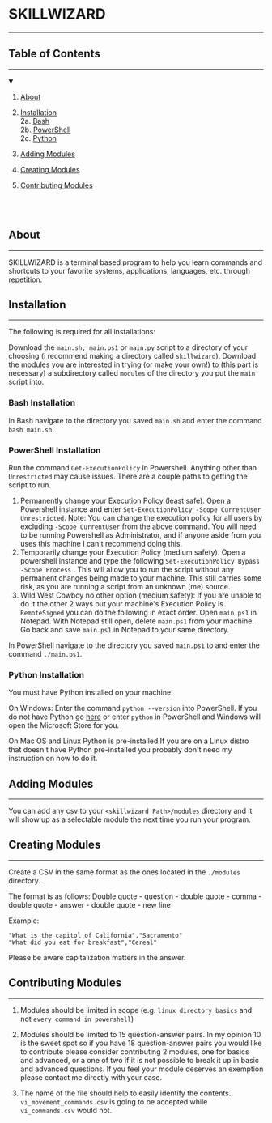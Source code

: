 # **SKILLWIZARD**
---




## **Table of Contents**
---
<details open>

<summary></summary>

1. [About](#about)

2. [Installation](#installation) <br>
2a. [Bash](#bash-installation) <br>
2b. [PowerShell](#powershell-installation) <br>
2c. [Python](#python-installation)

3. [Adding Modules](#adding-modules)

4. [Creating Modules](#creating-modules)

5. [Contributing Modules](#contributing-modules)


</details>

<br><br>


## **About**
---
SKILLWIZARD is a terminal based program to help you learn commands and shortcuts 
to your favorite systems, applications, languages, etc. through repetition.


## **Installation**
---
The following is required for all installations:

Download the `main.sh, main.ps1` or `main.py` script to a directory of your choosing (i recommend making a directory called `skillwizard`). Download the modules you are interested in trying (or make your own!) to (this part is necessary) a subdirectory called `modules` of the directory you put the `main` script into. 

### **Bash Installation**

In Bash navigate to the directory you saved `main.sh` and enter the command `bash main.sh`.

### **PowerShell Installation**

Run the command `Get-ExecutionPolicy` in Powershell. Anything other than `Unrestricted` may cause issues. There are a couple paths to getting the script to run. 
1. Permanently change your Execution Policy (least safe). Open a Powershell instance and enter `Set-ExecutionPolicy -Scope CurrentUser Unrestricted`. Note: You can change the execution policy for all users by excluding `-Scope CurrentUser` from the above command. You will need to be running Powershell as Administrator, and if anyone aside from you uses this machine I can't recommend doing this. 
2. Temporarily change your Execution Policy (medium safety). Open a powershell instance and type the following  `Set-ExecutionPolicy Bypass -Scope Process` . This will allow you to run the script without any permanent changes being made to your machine. This still carries some risk, as you are running a script from an unknown (me) source. 
3. Wild West Cowboy no other option (medium safety): If you are unable to do it the other 2 ways but your machine's Execution Policy is `RemoteSigned` you can do the following in exact order. Open `main.ps1` in Notepad. With Notepad still open, delete `main.ps1` from your machine. Go back and save `main.ps1` in Notepad to your same directory. 

In PowerShell navigate to the directory you saved `main.ps1` to and enter the command `./main.ps1`.


### **Python Installation**

You must have Python installed on your machine. 

On Windows:
Enter the command `python --version` into PowerShell. 
If you do not have Python go [here](https://learn.microsoft.com/en-us/windows/python/beginners#install-python) or enter `python` in PowerShell and Windows will open the Microsoft Store for you. 

On Mac OS and Linux Python is pre-installed.If you are on a Linux distro that doesn't have Python pre-installed you probably don't need my instruction on how to do it.


## **Adding Modules**
---
You can add any csv to your `<skillwizard Path>/modules` directory and it will 
show up as a selectable module the next time you run your program. 

## **Creating Modules**
---
Create a CSV in the same format as the ones located in the `./modules` 
directory. 

The format is as follows:
Double quote - question - double quote - comma - double quote - answer - double 
quote - new line

Example: 

`"What is the capitol of California","Sacramento"`<br>
`"What did you eat for breakfast","Cereal"`

Please be aware capitalization matters in the answer.


## **Contributing Modules**
---
1. Modules should be limited in scope (e.g. `linux directory basics` and not 
`every command in powershell`)

2. Modules should be limited to 15 question-answer pairs. In my opinion 10 is the 
sweet spot so if you have 18 question-answer pairs you would like to contribute 
please consider contributing 2 modules, one for basics and advanced, or a one of
two if it is not possible to break it up in basic and advanced questions. If you feel your module deserves an exemption please contact me directly with your case.

3. The name of the file should help to easily identify the contents. 
`vi_movement_commands.csv` is going to be accepted while `vi_commands.csv` would
 not.
